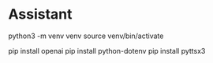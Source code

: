 # Assistant

python3 -m venv venv
source venv/bin/activate

pip install openai
pip install python-dotenv
pip install pyttsx3
